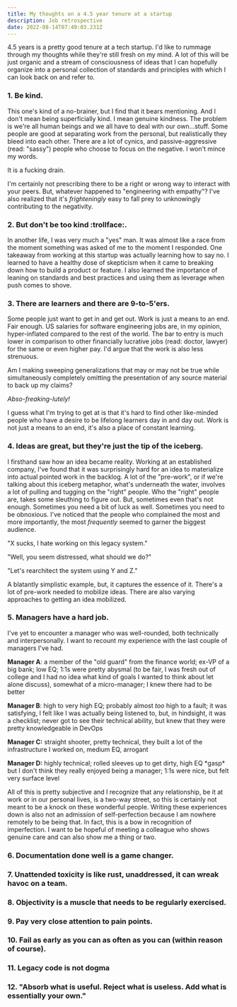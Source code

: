 ```yaml
---
title: My thoughts on a 4.5 year tenure at a startup
description: Job retrospective
date: 2022-08-14T07:49:03.231Z
---
```

4.5 years is a pretty good tenure at a tech startup. I'd like to rummage through my thoughts while they're still fresh on my mind. A lot of this will be just organic and a stream of consciousness of ideas that I can hopefully organize into a personal collection of standards and principles with which I can look back on and refer to.

### 1. Be kind.

This one's kind of a no-brainer, but I find that it bears mentioning. And I don't mean being superficially kind. I mean genuine kindness. The problem is we're all human beings and we all have to deal with our own...stuff. Some people are good at separating work from the personal, but realistically they bleed into each other. There are a lot of cynics, and passive-aggressive (read: "sassy") people who choose to focus on the negative. I won't mince my words.

It is a fucking drain.

I'm certainly not prescribing there to be a right or wrong way to interact with your peers. But, whatever happened to "engineering with empathy"? I've also realized that it's *frighteningly* easy to fall prey to unknowingly contributing to the negativity.

### 2. But don't be too kind :trollface:.

In another life, I was very much a "yes" man. It was almost like a race from the moment something was asked of me to the moment I responded. One takeaway from working at this startup was actually learning how to say no. I learned to have a healthy dose of skepticism when it came to breaking down how to build a product or feature. I also learned the importance of leaning on standards and best practices and using them as leverage when push comes to shove.

### 3. There are learners and there are 9-to-5'ers.

Some people just want to get in and get out. Work is just a means to an end. Fair enough. US salaries for software engineering jobs are, in my opinion, hyper-inflated compared to the rest of the world. The bar to entry is much lower in comparison to other financially lucrative jobs (read: doctor, lawyer) for the same or even higher pay. I'd argue that the work is also less strenuous.

Am I making sweeping generalizations that may or may not be true while simultaneously completely omitting the presentation of any source material to back up my claims?

*Abso-freaking-lutely!* 

I guess what I'm trying to get at is that it's hard to find other like-minded people who have a desire to be lifelong learners day in and day out. Work is not just a means to an end, it's also a place of constant learning.

### 4. Ideas are great, but they're just the tip of the iceberg.

I firsthand saw how an idea became reality. Working at an established company, I've found that it was surprisingly hard for an idea to materialize into actual pointed work in the backlog. A lot of the "pre-work", or if we're talking about this iceberg metaphor, what's underneath the water, involves a lot of pulling and tugging on the "right" people. Who the "right" people are, takes some sleuthing to figure out. But, sometimes even that's not enough. Sometimes you need a bit of luck as well. Sometimes you need to be obnoxious. I've noticed that the people who complained the most and more importantly, the most *frequently* seemed to garner the biggest audience. 

"X sucks, I hate working on this legacy system."

"Well, you seem distressed, what should we do?"

"Let's rearchitect the system using Y and Z."

A blatantly simplistic example, but, it captures the essence of it. There's a lot of pre-work needed to mobilize ideas. There are also varying approaches to getting an idea mobilized.

### 5. Managers have a hard job.

I've yet to encounter a manager who was well-rounded, both technically and interpersonally. I want to recount my experience with the last couple of managers I've had.

**Manager A**: a member of the "old guard" from the finance world; ex-VP of a big bank; low EQ; 1:1s were pretty abysmal (to be fair, I was fresh out of college and I had no idea what kind of goals I wanted to think about let alone discuss), somewhat of a micro-manager; I knew there had to be better

**Manager B**: high to very high EQ; probably almost *too* high to a fault; it was satisfying, I felt like I was actually being listened to, but, in hindsight, it was a checklist; never got to see their technical ability, but knew that they were pretty knowledgeable in DevOps

**Manager C:** straight shooter, pretty technical, they built a lot of the infrastructure I worked on, medium EQ, arrogant

**Manager D:** highly technical; rolled sleeves up to get dirty, high EQ \*gasp\* but I don't think they really enjoyed being a manager; 1:1s were nice, but felt very surface level

All of this is pretty subjective and I recognize that any relationship, be it at work or in our personal lives, is a two-way street, so this is certainly not meant to be a knock on these wonderful people. Writing these experiences down is also not an admission of self-perfection because I am nowhere remotely to be being that. In fact, this is a bow in recognition of imperfection. I want to be hopeful of meeting a colleague who shows genuine care and can also show me a thing or two.

### 6. Documentation done well is a game changer.

### 7. Unattended toxicity is like rust, unaddressed, it can wreak havoc on a team.

### 8. Objectivity is a muscle that needs to be regularly exercised.

### 9. Pay very close attention to pain points.

### 10. Fail as early as you can as often as you can (within reason of course).

### 11. Legacy code is not dogma

### 12. "Absorb what is useful. Reject what is useless. Add what is essentially your own."